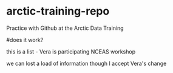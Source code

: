 # arctic-training-repo
Practice with Github at the Arctic Data Training

#does it work?

this is a list - Vera is participating NCEAS workshop

we can lost a load of information though
I accept Vera's change